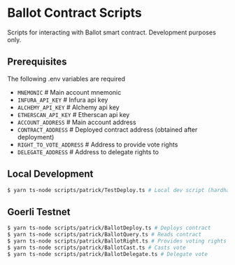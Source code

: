 # Ballot Contract Scripts

Scripts for interacting with Ballot smart contract. Development purposes only.

## Prerequisites

The following .env variables are required

- `MNEMONIC` # Main account mnemonic
- `INFURA_API_KEY` # Infura api key
- `ALCHEMY_API_KEY` # Alchemy api key
- `ETHERSCAN_API_KEY` # Etherscan api key
- `ACCOUNT_ADDRESS` # Main account address
- `CONTRACT_ADDRESS` # Deployed contract address (obtained after deployment)
- `RIGHT_TO_VOTE_ADDRESS` # Address to provide vote rights
- `DELEGATE_ADDRESS` # Address to delegate rights to

## Local Development

```sh
$ yarn ts-node scripts/patrick/TestDeploy.ts # Local dev script (hardhat) for testing out all calls
```

## Goerli Testnet

```sh
$ yarn ts-node scripts/patrick/BallotDeploy.ts # Deploys contract
$ yarn ts-node scripts/patrick/BallotQuery.ts # Reads contract
$ yarn ts-node scripts/patrick/BallotRight.ts # Provides voting rights
$ yarn ts-node scripts/patrick/BallotCast.ts # Casts vote
$ yarn ts-node scripts/patrick/BallotDelegate.ts # Delegate vote
```
